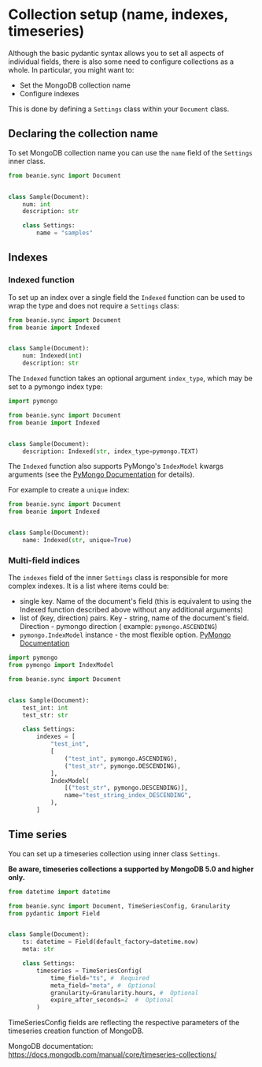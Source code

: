 # Collection setup (name, indexes, timeseries)

Although the basic pydantic syntax allows you to set all aspects of individual fields, there is also some need to configure 
collections as a whole. In particular, you might want to:

- Set the MongoDB collection name
- Configure indexes

This is done by defining a `Settings` class within your `Document` class.

## Declaring the collection name

To set MongoDB collection name you can use the `name` field of the `Settings` inner class.

```python
from beanie.sync import Document


class Sample(Document):
    num: int
    description: str

    class Settings:
        name = "samples"
```

## Indexes

### Indexed function

To set up an index over a single field the `Indexed` function can be used to wrap the type and does not require a `Settings` class:

```python
from beanie.sync import Document
from beanie import Indexed


class Sample(Document):
    num: Indexed(int)
    description: str
```

The `Indexed` function takes an optional argument `index_type`, which may be set to a pymongo index type:

```python
import pymongo

from beanie.sync import Document
from beanie import Indexed


class Sample(Document):
    description: Indexed(str, index_type=pymongo.TEXT)
```

The `Indexed` function also supports PyMongo's `IndexModel` kwargs arguments (see the [PyMongo Documentation](https://pymongo.readthedocs.io/en/stable/api/pymongo/operations.html#pymongo.operations.IndexModel) for details). 
 
For example to create a `unique` index:

```python
from beanie.sync import Document
from beanie import Indexed


class Sample(Document):
    name: Indexed(str, unique=True)
```

### Multi-field indices

The `indexes` field of the inner `Settings` class is responsible for more complex indexes. It is a list where items could be:

- single key. Name of the document's field (this is equivalent to using the Indexed function described above without any additional arguments)
- list of (key, direction) pairs. Key - string, name of the document's field. Direction - pymongo direction (
  example: `pymongo.ASCENDING`)
- `pymongo.IndexModel` instance - the most flexible
  option. [PyMongo Documentation](https://pymongo.readthedocs.io/en/stable/api/pymongo/operations.html#pymongo.operations.IndexModel)

```python
import pymongo
from pymongo import IndexModel

from beanie.sync import Document


class Sample(Document):
    test_int: int
    test_str: str

    class Settings:
        indexes = [
            "test_int",
            [
                ("test_int", pymongo.ASCENDING),
                ("test_str", pymongo.DESCENDING),
            ],
            IndexModel(
                [("test_str", pymongo.DESCENDING)],
                name="test_string_index_DESCENDING",
            ),
        ]
```

## Time series

You can set up a timeseries collection using inner class `Settings`.

**Be aware, timeseries collections a supported by MongoDB 5.0 and higher only.**

```python
from datetime import datetime

from beanie.sync import Document, TimeSeriesConfig, Granularity
from pydantic import Field


class Sample(Document):
    ts: datetime = Field(default_factory=datetime.now)
    meta: str

    class Settings:
        timeseries = TimeSeriesConfig(
            time_field="ts", #  Required
            meta_field="meta", #  Optional
            granularity=Granularity.hours, #  Optional
            expire_after_seconds=2  #  Optional
        )
```

TimeSeriesConfig fields are reflecting the respective parameters of the timeseries creation function of MongoDB.

MongoDB documentation: https://docs.mongodb.com/manual/core/timeseries-collections/
